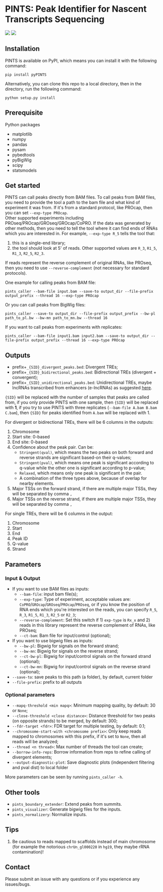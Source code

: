 # PINTS: Peak Identifier for Nascent Transcripts Sequencing
![](https://img.shields.io/badge/platform-linux%20%7C%20osx-lightgrey.svg)
![](https://img.shields.io/badge/python-3.x-blue.svg)

## Installation
PINTS is available on PyPI, which means you can install it with the following command:
```shell
pip install pyPINTS
```
Alternatively, you can clone this repo to a local directory, then in the directory, run the following command:
```shell
python setup.py install
```

## Prerequisite
Python packages
* matplotlib
* numpy
* pandas
* pysam
* pybedtools
* pyBigWig
* scipy
* statsmodels

## Get started
PINTS can call peaks directly from BAM files. To call peaks from BAM files, 
you need to provide the tool a path to the bam file and what kind of experiment it was from.
If it's from a standard protocol, like PROcap, then you can set `--exp-type PROcap`.  
Other supported experiments including PROseq/PROcap/GROseq/GROcap/CoPRO. If the data was generated
by other methods, then you need to tell the tool where it can find ends of RNAs which you are interested in.
For example, `--exp-type R_5` tells the tool that:
   1. this is a single-end library; 
   2. the tool should look at 5' of reads. Other supported values are `R_3`, `R1_5`, `R1_3`, `R2_5`, `R2_3`.

If reads represent the reverse complement of original RNAs, like PROseq, then you need to use `--reverse-complement` 
(not necessary for standard protocols).

One example for calling peaks from BAM file:
```shell
pints_caller --bam-file input.bam --save-to output_dir --file-prefix output_prefix --thread 16 --exp-type PROcap
```
Or you can call peaks from BigWig files:
```shell
pints_caller --save-to output_dir --file-prefix output_prefix --bw-pl path_to_pl.bw --bw-mn path_to_mn.bw --thread 16
```
If you want to call peaks from experiments with replicates:
```shell
pints_caller --bam-file input1.bam input2.bam --save-to output_dir --file-prefix output_prefix --thread 16 --exp-type PROcap
```

## Outputs
* prefix+`_{SID}_divergent_peaks.bed`: Divergent TREs;
* prefix+`_{SID}_bidirectional_peaks.bed`: Bidirectional TREs (divergent + convergent);
* prefix+`_{SID}_unidirectional_peaks.bed`: Unidirectional TREs, maybe lncRNAs transcribed from enhancers (e-lncRNAs) as suggested [here](http://www.nature.com/articles/s41576-019-0184-5).

`{SID}` will be replaced with the number of samples that peaks are called from,
  if you only provide PINTS with one sample, then `{SID}` will be replaced with **1**,
  if you try to use PINTS with three replicates (`--bam-file A.bam B.bam C.bam`), then `{SID}` for peaks identified from `A.bam` will be replaced with 1.

For divergent or bidirectional TREs, there will be 6 columns in the outputs:
1. Chromosome
2. Start site: 0-based
3. End site: 0-based 
4. Confidence about the peak pair. Can be: 
    * `Stringent(qval)`, which means the two peaks on both forward and reverse strands are significant based-on their q-values; 
    * `Stringent(pval)`, which means one peak is significant according to q-value while the other one is significant according to p-value; 
    * `Relaxed`, which means only one peak is significant in the pair.
    * A combination of the three types above, because of overlap for nearby elements.
5. Major TSSs on the forward strand, if there are multiple major TSSs, they will be separated by comma `,`
6. Major TSSs on the reverse strand, if there are multiple major TSSs, they will be separated by comma `,`


For single TREs, there will be 6 columns in the output:
1. Chromosome
2. Start
3. End
4. Peak ID
5. Q-value
6. Strand

## Parameters
### Input & Output
* If you want to use BAM files as inputs:
   * `--bam-file`: input bam file(s);
   * `--exp-type`: Type of experiment, acceptable values are: `CoPRO`/`GROcap`/`GROseq`/`PROcap`/`PROseq`, or if you know the position of RNA ends which you're interested on the reads, you can specify `R_5`, `R_3`, `R1_5`, `R1_3`, `R2_5` or `R2_3`;
   * `--reverse-complement`: Set this switch if 1) `exp-type` is `Rx_x` and 2) reads in this library represent the reverse complement of RNAs, like PROseq;
   * `--ct-bam`: Bam file for input/control (optional);
* If you want to use bigwig files as inputs:
  * `--bw-pl`: Bigwig for signals on the forward strand;
  * `--bw-mn`: Bigwig for signals on the reverse strand;
  * `--ct-bw-pl`: Bigwig for input/control signals on the forward strand (optional);
  * `--ct-bw-mn`: Bigwig for input/control signals on the reverse strand (optional);
* `--save-to`: save peaks to this path (a folder), by default, current folder
* `--file-prefix`: prefix to all outputs

### Optional parameters
* `--mapq-threshold <min mapq>`: Minimum mapping quality, by default: 30 or `None`;
* `--close-threshold <close distance>`: Distance threshold for two peaks (on opposite strands) to be merged, by default: 300;
* `--fdr-target <fdr>`: FDR target for multiple testing, by default: 0.1;
* `--chromosome-start-with <chromosome prefix>`: Only keep reads mapped to chromosomes with this prefix, if it's set to `None`, then all reads will be analyzed;
* `--thread <n thread>`: Max number of threads the tool can create;
* `--borrow-info-reps`: Borrow information from reps to refine calling of divergent elements;
* `--output-diagnostic-plot`: Save diagnostic plots (independent filtering and pval dist) to local folder

More parameters can be seen by running `pints_caller -h`.

## Other tools
* `pints_boundary_extender`: Extend peaks from summits.
* `pints_visualizer`: Generate bigwig files for the inputs.
* `pints_normalizery`: Normalize inputs.

## Tips
1. Be cautious to reads mapped to scaffolds instead of main chromosome (for example the notorious `chrUn_gl000220` in `hg19`, they maybe rRNA contamination)!

## Contact
Please submit an issue with any questions or if you experience any issues/bugs.
